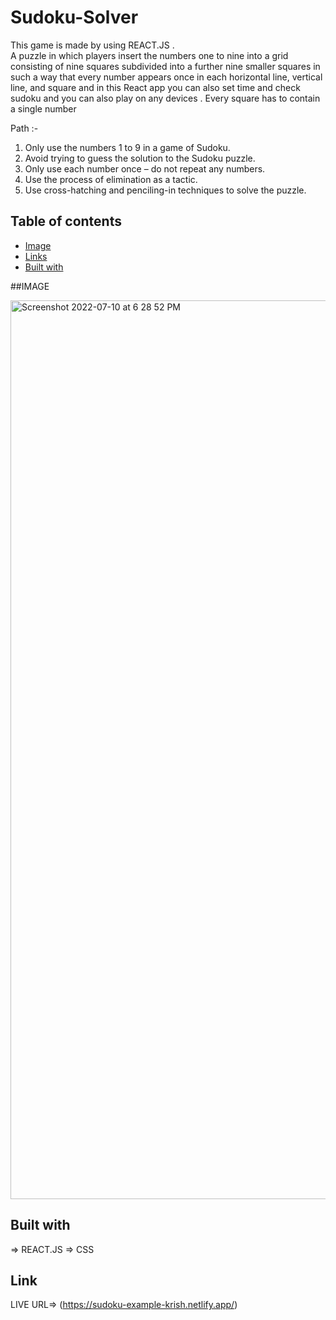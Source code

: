 # Sudoku-Solver


This game is made  by  using REACT.JS .
<br>
A puzzle in which players insert the numbers one to nine into a grid consisting of nine squares subdivided into a further nine smaller squares in such a way that every number appears once in each horizontal line, vertical line, and square and in this React app you can also set time and check sudoku and you can also play on any devices . Every square has to contain a single number

Path :- 

1. Only use the numbers 1 to 9 in a game of Sudoku.
2. Avoid trying to guess the solution to the Sudoku puzzle.
3. Only use each number once – do not repeat any numbers.
4. Use the process of elimination as a tactic.
5. Use cross-hatching and penciling-in techniques to solve the puzzle.


## Table of contents

- [Image](#IMAGE)
- [Links](#Link)
- [Built with](#built-with)



##IMAGE

<img width="1438" alt="Screenshot 2022-07-10 at 6 28 52 PM" target = "_Blank" src="https://user-images.githubusercontent.com/99706585/178145888-e2551420-4660-4427-ac48-3c32314bff79.png">


## Built with
=> REACT.JS
=> CSS

## Link 

LIVE URL=> (https://sudoku-example-krish.netlify.app/)



